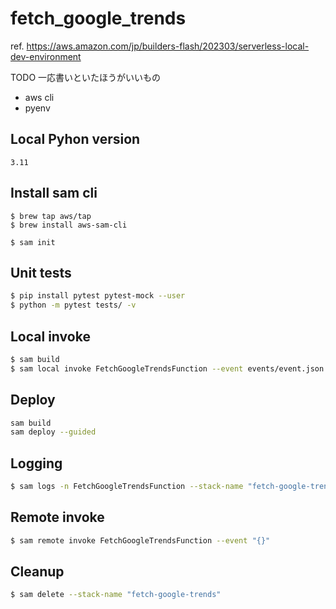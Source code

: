 # fetch_google_trends
ref. https://aws.amazon.com/jp/builders-flash/202303/serverless-local-dev-environment

TODO 一応書いといたほうがいいもの
* aws cli
* pyenv

## Local Pyhon version
```
3.11
```

## Install sam cli
```shell
$ brew tap aws/tap
$ brew install aws-sam-cli

$ sam init
```

## Unit tests

```bash
$ pip install pytest pytest-mock --user
$ python -m pytest tests/ -v
```


## Local invoke

```bash
$ sam build
$ sam local invoke FetchGoogleTrendsFunction --event events/event.json
```


## Deploy

```bash
sam build
sam deploy --guided
```

## Logging

```bash
$ sam logs -n FetchGoogleTrendsFunction --stack-name "fetch-google-trends" --tail
```

## Remote invoke

```bash
$ sam remote invoke FetchGoogleTrendsFunction --event "{}"
```

## Cleanup

```bash
$ sam delete --stack-name "fetch-google-trends"
```
